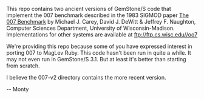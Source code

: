 This repo contains two ancient versions of GemStone/S code that implement the 007 benchmark
described in the 1983 SIGMOD paper [The 007 Benchmark](http://j.mp/xnAgyO "The 007 Benchmark") by Michael J. Carey, David J. DeWitt & Jeffrey F. Naughton, Computer Sciences Department, University of Wisconsin-Madison. Implementations for other systems are available at ftp://ftp.cs.wisc.edu//oo7

We're providing this repo because some of you have expressed interest in porting 007 to MagLev Ruby. This code hasn't been run in quite a while. It may not even run in GemStone/S 3.1. But at least it's better than starting from scratch.

I believe the 007-v2 directory contains the more recent version.

-- Monty
